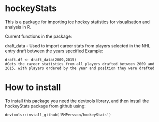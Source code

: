 # hockeyStats

This is a package for importing ice hockey statistics for visualisation and analysis in R.

Current functions in the package:

draft_data - Used to import career stats from players selected in the NHL entry draft between the years specified
Example:

    draft.df <- draft_data(2009,2015) 
    #Gets the career statistics from all players drafted between 2009 and 2015, with players ordered by the year and position they were drafted
    


# How to install

To install this package you need the devtools library, and then install the hockeyStats package from github using:

    devtools::install_github('BMPersson/hockeyStats')

